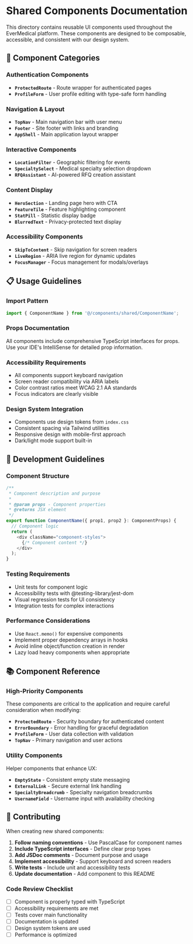 # Shared Components Documentation

This directory contains reusable UI components used throughout the EverMedical platform. These components are designed to be composable, accessible, and consistent with our design system.

## 🧩 Component Categories

### Authentication Components
- **`ProtectedRoute`** - Route wrapper for authenticated pages
- **`ProfileForm`** - User profile editing with type-safe form handling

### Navigation & Layout
- **`TopNav`** - Main navigation bar with user menu
- **`Footer`** - Site footer with links and branding
- **`AppShell`** - Main application layout wrapper

### Interactive Components
- **`LocationFilter`** - Geographic filtering for events
- **`SpecialtySelect`** - Medical specialty selection dropdown
- **`RFQAssistant`** - AI-powered RFQ creation assistant

### Content Display
- **`HeroSection`** - Landing page hero with CTA
- **`FeatureTile`** - Feature highlighting component
- **`StatPill`** - Statistic display badge
- **`BlurredText`** - Privacy-protected text display

### Accessibility Components
- **`SkipToContent`** - Skip navigation for screen readers
- **`LiveRegion`** - ARIA live region for dynamic updates
- **`FocusManager`** - Focus management for modals/overlays

## 📋 Usage Guidelines

### Import Pattern
```typescript
import { ComponentName } from '@/components/shared/ComponentName';
```

### Props Documentation
All components include comprehensive TypeScript interfaces for props. Use your IDE's IntelliSense for detailed prop information.

### Accessibility Requirements
- All components support keyboard navigation
- Screen reader compatibility via ARIA labels
- Color contrast ratios meet WCAG 2.1 AA standards
- Focus indicators are clearly visible

### Design System Integration
- Components use design tokens from `index.css`
- Consistent spacing via Tailwind utilities
- Responsive design with mobile-first approach
- Dark/light mode support built-in

## 🔧 Development Guidelines

### Component Structure
```typescript
/**
 * Component description and purpose
 * 
 * @param props - Component properties
 * @returns JSX element
 */
export function ComponentName({ prop1, prop2 }: ComponentProps) {
  // Component logic
  return (
    <div className="component-styles">
      {/* Component content */}
    </div>
  );
}
```

### Testing Requirements
- Unit tests for component logic
- Accessibility tests with @testing-library/jest-dom
- Visual regression tests for UI consistency
- Integration tests for complex interactions

### Performance Considerations
- Use `React.memo()` for expensive components
- Implement proper dependency arrays in hooks
- Avoid inline object/function creation in render
- Lazy load heavy components when appropriate

## 📚 Component Reference

### High-Priority Components
These components are critical to the application and require careful consideration when modifying:

- **`ProtectedRoute`** - Security boundary for authenticated content
- **`ErrorBoundary`** - Error handling for graceful degradation  
- **`ProfileForm`** - User data collection with validation
- **`TopNav`** - Primary navigation and user actions

### Utility Components
Helper components that enhance UX:

- **`EmptyState`** - Consistent empty state messaging
- **`ExternalLink`** - Secure external link handling
- **`SpecialtyBreadcrumb`** - Specialty navigation breadcrumbs
- **`UsernameField`** - Username input with availability checking

## 🚀 Contributing

When creating new shared components:

1. **Follow naming conventions** - Use PascalCase for component names
2. **Include TypeScript interfaces** - Define clear prop types
3. **Add JSDoc comments** - Document purpose and usage
4. **Implement accessibility** - Support keyboard and screen readers
5. **Write tests** - Include unit and accessibility tests
6. **Update documentation** - Add component to this README

### Code Review Checklist
- [ ] Component is properly typed with TypeScript
- [ ] Accessibility requirements are met
- [ ] Tests cover main functionality
- [ ] Documentation is updated
- [ ] Design system tokens are used
- [ ] Performance is optimized